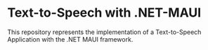 # Text-to-Speech with .NET-MAUI
This repository represents the implementation of a Text-to-Speech Application with the .NET MAUI framework.
